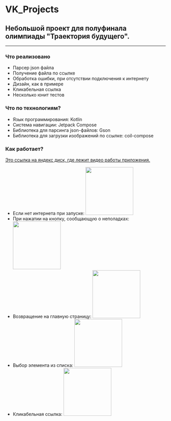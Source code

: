 # VK_Projects
<h2>Небольшой проект для полуфинала олимпиады "Траектория будущего".</h2>
<hr>
<h3>Что реализовано</h3>
<ul>
   <li>Парсер json файла</li>
   <li>Получение файла по ссылке</li>
   <li>Обработка ошибки, при отсутствии подключения к интернету</li>
   <li>Дизайн, как в примере</li>
   <li>Кликабельная ссылка</li>
   <li>Несколько юнит тестов</li>
</ul>

<h3>Что по технологиям?</h3>
<ul>
   <li>Язык программирования: Kotlin</li>
   <li>Система навигации: Jetpack Compose</li>
   <li>Библиотека для парсинга json-файлов: Gson</li>
   <li>Библиотека для загрузки изображений по ссылке: coil-compose</li>
</ul>

<h3>Как работает?</h3>
<a href="[https://disk.yandex.ru/i/tEnT_Y17wvGDkQ](https://disk.yandex.ru/i/oJpDX-M3Tw7f4w)">Это ссылка на яндекс диск, где лежит видео работы приложения.</a>
<ul>
   <li>Если нет интернета при запуске:
      <img src="https://user-images.githubusercontent.com/80172256/219909179-a358007b-e83f-4e66-93fe-ab383d24fc94.jpg" width=150/>
</li>
   <li>При нажатии на кнопку, сообщающую о неполадках:
      <img src="https://user-images.githubusercontent.com/80172256/219909198-4cc542cc-76c8-4e66-9ae5-dad1cdbef313.jpg" width=150/>
</li>
   <li>Возвращение на главную страницу:      
      <img src="https://user-images.githubusercontent.com/80172256/219909241-04e77da4-36bc-4643-bf2e-fbe4911b5f14.jpg" width=150/>
</li>
   
   <li>
      Выбор элемента из списка:
      <img src="https://user-images.githubusercontent.com/80172256/219909270-6c59da6a-088e-41ca-81ed-354a4a64de9f.jpg" width=150/>
</li>
   <li>Кликабельная ссылка:
      <img src="https://user-images.githubusercontent.com/80172256/219909282-a1067f34-17e5-4658-99af-a5c67abcfd17.jpg" width=150/>
</li>
</ul>


